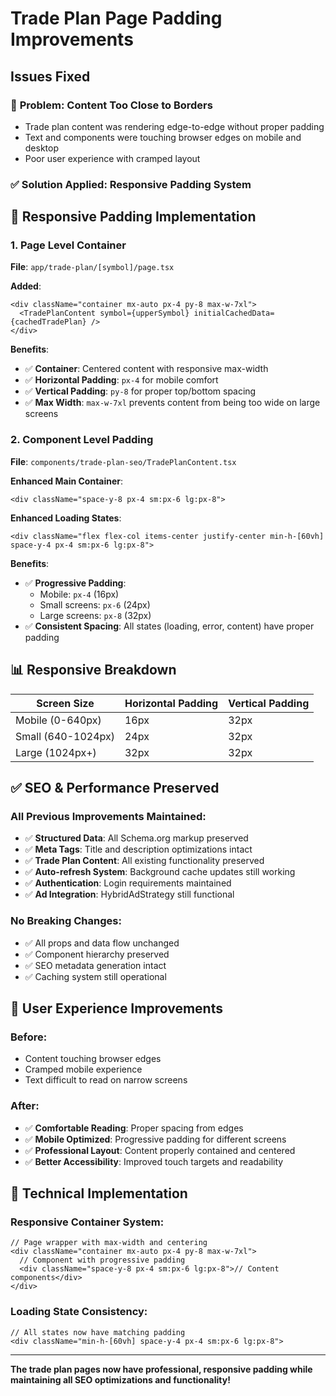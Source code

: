 # Trade Plan Page Padding Improvements

## Issues Fixed

### 🚨 **Problem**: Content Too Close to Borders

- Trade plan content was rendering edge-to-edge without proper padding
- Text and components were touching browser edges on mobile and desktop
- Poor user experience with cramped layout

### ✅ **Solution Applied**: Responsive Padding System

## 📱 **Responsive Padding Implementation**

### **1. Page Level Container**

**File**: `app/trade-plan/[symbol]/page.tsx`

**Added**:

```tsx
<div className="container mx-auto px-4 py-8 max-w-7xl">
  <TradePlanContent symbol={upperSymbol} initialCachedData={cachedTradePlan} />
</div>
```

**Benefits**:

- ✅ **Container**: Centered content with responsive max-width
- ✅ **Horizontal Padding**: `px-4` for mobile comfort
- ✅ **Vertical Padding**: `py-8` for proper top/bottom spacing
- ✅ **Max Width**: `max-w-7xl` prevents content from being too wide on large screens

### **2. Component Level Padding**

**File**: `components/trade-plan-seo/TradePlanContent.tsx`

**Enhanced Main Container**:

```tsx
<div className="space-y-8 px-4 sm:px-6 lg:px-8">
```

**Enhanced Loading States**:

```tsx
<div className="flex flex-col items-center justify-center min-h-[60vh] space-y-4 px-4 sm:px-6 lg:px-8">
```

**Benefits**:

- ✅ **Progressive Padding**:
  - Mobile: `px-4` (16px)
  - Small screens: `px-6` (24px)
  - Large screens: `px-8` (32px)
- ✅ **Consistent Spacing**: All states (loading, error, content) have proper padding

## 📊 **Responsive Breakdown**

| Screen Size        | Horizontal Padding | Vertical Padding |
| ------------------ | ------------------ | ---------------- |
| Mobile (0-640px)   | 16px               | 32px             |
| Small (640-1024px) | 24px               | 32px             |
| Large (1024px+)    | 32px               | 32px             |

## ✅ **SEO & Performance Preserved**

### **All Previous Improvements Maintained**:

- ✅ **Structured Data**: All Schema.org markup preserved
- ✅ **Meta Tags**: Title and description optimizations intact
- ✅ **Trade Plan Content**: All existing functionality preserved
- ✅ **Auto-refresh System**: Background cache updates still working
- ✅ **Authentication**: Login requirements maintained
- ✅ **Ad Integration**: HybridAdStrategy still functional

### **No Breaking Changes**:

- ✅ All props and data flow unchanged
- ✅ Component hierarchy preserved
- ✅ SEO metadata generation intact
- ✅ Caching system still operational

## 🎯 **User Experience Improvements**

### **Before**:

- Content touching browser edges
- Cramped mobile experience
- Text difficult to read on narrow screens

### **After**:

- ✅ **Comfortable Reading**: Proper spacing from edges
- ✅ **Mobile Optimized**: Progressive padding for different screens
- ✅ **Professional Layout**: Content properly contained and centered
- ✅ **Better Accessibility**: Improved touch targets and readability

## 🚀 **Technical Implementation**

### **Responsive Container System**:

```tsx
// Page wrapper with max-width and centering
<div className="container mx-auto px-4 py-8 max-w-7xl">
  // Component with progressive padding
  <div className="space-y-8 px-4 sm:px-6 lg:px-8">// Content components</div>
</div>
```

### **Loading State Consistency**:

```tsx
// All states now have matching padding
<div className="min-h-[60vh] space-y-4 px-4 sm:px-6 lg:px-8">
```

---

**The trade plan pages now have professional, responsive padding while maintaining all SEO optimizations and functionality!**

